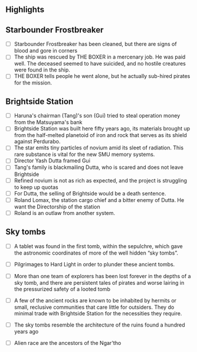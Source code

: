 ## Highlights

## Starbounder Frostbreaker

- [ ] Starbounder Frostbreaker has been cleaned, but there are signs of blood and gore in corners
- [ ] The ship was rescued by THE BOXER in a mercenary job. He was paid well. The deceased seemed to have suicided, and no hostile creatures were found in the ship.
- [ ] THE BOXER tells people he went alone, but he actually sub-hired pirates for the mission.

## Brightside Station

- [ ] Haruna's chairman (Tang)'s son (Gui) tried to steal operation money from the Matsuyama's bank 
- [ ] Brightside Station was built here fifty years ago, its materials brought up from the half-melted planetoid of iron and rock that serves as its shield against Perdurabo.
- [ ] The star emits tiny particles of novium amid its sleet of radiation. This rare substance is vital for the new SMU memory systems.
- [ ] Director Yash Dutta framed Gui
- [ ] Tang's family is blackmailing Dutta, who is scared and does not leave Brightside
- [ ] Refined novium is not as rich as expected, and the project is struggling to keep up quotas
- [ ] For Dutta, the selling of Brightside would be a death sentence.
- [ ] Roland Lomax, the station cargo chief and a bitter enemy of Dutta. He want the Directorship of the station
- [ ] Roland is an outlaw from another system.

## Sky tombs

- [ ] A tablet was found in the first tomb, within the sepulchre, which gave the astronomic coordinates of more of the well hidden “sky tombs”.
- [ ] Pilgrimages to Hard Light in order to plunder these ancient tombs.
- [ ] More than one team of explorers has been lost forever in the depths of a sky tomb, and there are persistent tales of pirates and worse lairing in the pressurized safety of a looted tomb
- [ ] A few of the ancient rocks are known to be inhabited by hermits or small, reclusive communities that care little for outsiders. They do minimal trade with Brightside Station for the necessities they require.
- [ ] The sky tombs resemble the architecture of the ruins found a hundred years ago
- [ ] Alien race are the ancestors of the Ngar'tho


